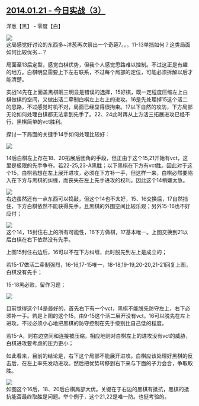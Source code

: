 ## [2014.01.21 - 今日实战（3）][0]

洋葱【黑】 - 零度【白】

![](http://imglf2.ph.126.net/9EzwZoZaU7cu8b1aFAB9SQ==/6597284171425601126.png)  
这局感觉好讨论的东西多~洋葱再次祭出一个奇葩7。。。11-13单挡如何？这类局面如何比较优劣...？  

局面至13后定型，感觉白棋优势，但我个人感觉思路难以控制。不过这正是有趣的地方。白棋明显需要上下左右联系，不过每个局部的定位，可能必须拆解以后才能清楚。  

实战14先在上面盖黑棋眠三明显是错误的选择，15好棋，既一定程度压缩左上白棋做棋的空间，又做出活二牵制白棋左上右上的进攻。16是先处理掉15这个活二的思路，不过感觉时机不对，局面已经显得很拘束。17以下自然的攻防，下方局部无论如何处理白棋都无法拿到先手了。22、24此时再从上方活三拓展进攻已经不行，黑棋简单的vct胜利。  

探讨一下局面的关键手14手如何处理比较好：  

![](http://imglf2.ph.126.net/gVW_5aCIGovHTIJlLuam_w==/822469882048816916.png)  
  
14后白棋左上存在18、20拓展后团角的手段，但正由于这个15,21开始有vct，这里是极限的先手争夺。若22-25,23-A黑胜；以下黑棋在下方有vct胜。因此对于这个15，白棋若想在左上展开进攻，必须在下方补一手，但这样一来，白棋必然要陷入在下方与黑棋的纠缠，而丧失在左上先手进攻的权利。因此这个14稍嫌太急。  

![](http://imglf0.ph.126.net/uVI5PJlIW8OaFMF7hCMD3A==/6597295166541872166.png)  
右边虽然还有一点东西可以捣鼓，但这个14也不太好，15、16交换后，17自然挡住，下方白棋依然不能获得先手，且黑棋的外围空间比较乐观；另外15-16也不好应付；

![](http://imglf1.ph.126.net/9dzuTA4OgYPxAJvuVeAspg==/6598139591472167050.png)  
这个14，15封住右上的所有可能性，16下方做棋，17基本唯一。上图交换到21以后白棋在右下依然没有先手。  

上图15封住右边后，16可以不在下方纠缠，此时脱先到左上是成立的；  

若15-17做活二牵制强烈，16-16,17-15唯一，18-18,19-19,20-20,21-21回复上图，白棋没有先手；  

15-18黑必败，留作习题；  

![](http://imglf0.ph.126.net/r6mlNw7XeVvxIfTVph48OA==/6597995555448999459.png)  
  
目前觉得这个14是最好的，首先右下有一个vct，黑棋不能脱先防守左上，右下必须补一手。若是上图的这个15，由9-15这个活二展开没有vct，16可以脱先在左上进攻，不过必须小心地把黑棋的防守控制在先手级别比自己低的程度。  

若15-A，则右边空间和连接被压缩，相应地则对白棋左上的进攻没有vct的威胁，白棋进攻要考虑的压力更小；  

如此看来，目前的结论是，右下这个局部不能展开进攻。白棋应该处理好黑棋的反击后，在左上率先发动进攻。然后把优势转移到右下来与下面的子力会合，争取取胜。

![](http://imglf1.ph.126.net/w4Y77WQjR0SHYWflYcXrhg==/3772609112952938497.png)  
如图这个16后，18、20后白棋局部大优。关键在于右边的黑棋有抵抗，黑棋的抵抗能否最终取胜是问题。举个例子，这个21,22是唯一防。也挺考验的。  



[0]: #